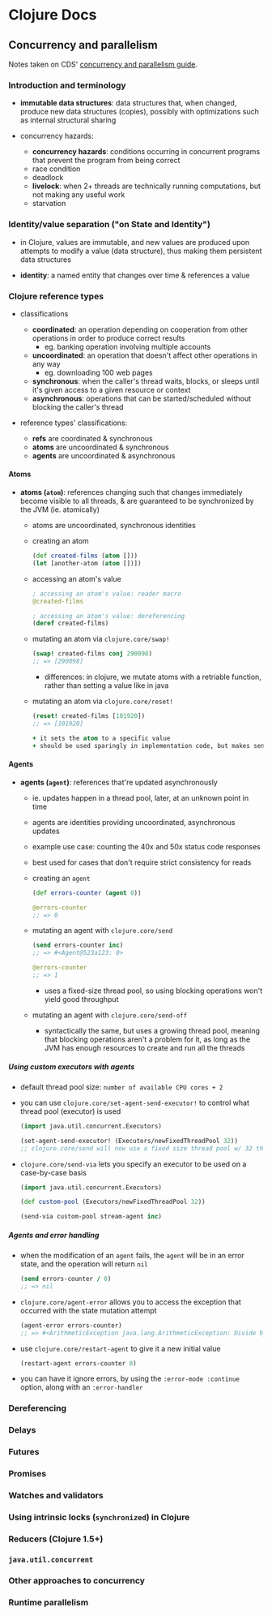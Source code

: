 # Clojure Docs

## Concurrency and parallelism

Notes taken on CDS' [concurrency and parallelism guide](http://clojure-doc.org/articles/language/concurrency_and_parallelism.html).

### Introduction and terminology

* __immutable data structures__: data structures that, when changed, produce new data structures (copies), possibly with optimizations such as internal structural sharing

* concurrency hazards:
  - __concurrency hazards__: conditions occurring in concurrent programs that prevent the program from being correct
  - race condition
  - deadlock
  - __livelock__: when 2+ threads are technically running computations, but not making any useful work
  - starvation

### Identity/value separation ("on State and Identity")

* in Clojure, values are immutable, and new values are produced upon attempts to modify a value (data structure), thus making them persistent data structures

* __identity__: a named entity that changes over time & references a value

### Clojure reference types

* classifications
  - __coordinated__: an operation depending on cooperation from other operations in order to produce correct results
    + eg. banking operation involving multiple accounts
  - __uncoordinated__: an operation that doesn't affect other operations in any way
    + eg. downloading 100 web pages
  - __synchronous__: when the caller's thread waits, blocks, or sleeps until it's given access to a given resource or context
  - __asynchronous__: operations that can be started/scheduled without blocking the caller's thread

* reference types' classifications:
  - __refs__ are coordinated & synchronous
  - __atoms__ are uncoordinated & synchronous
  - __agents__ are uncoordinated & asynchronous

#### Atoms

* __atoms (`atom`)__: references changing such that changes immediately become visible to all threads, & are guaranteed to be synchronized by the JVM (ie. atomically)
  - atoms are uncoordinated, synchronous identities

  - creating an atom

    ```clojure
    (def created-films (atom []))
    (let [another-atom (atom [])])
    ```

  - accessing an atom's value

    ```clojure
    ; accessing an atom's value: reader macro
    @created-films

    ; accessing an atom's value: dereferencing
    (deref created-films)
    ```

  - mutating an atom via `clojure.core/swap!`

    ```clojure
    (swap! created-films conj 290098)
    ;; => [290098]
    ```

    + differences: in clojure, we mutate atoms with a retriable function, rather than setting a value like in java

  - mutating an atom via `clojure.core/reset!`

    ```clojure
    (reset! created-films [101920])
    ;; => [101920]

    + it sets the atom to a specific value
    + should be used sparingly in implementation code, but makes sense to use between test executions

#### Agents

* __agents (`agent`)__: references that're updated asynchronously
  - ie. updates happen in a thread pool, later, at an unknown point in time
  - agents are identities providing uncoordinated, asynchronous updates
  - example use case: counting the 40x and 50x status code responses
  - best used for cases that don't require strict consistency for reads

  - creating an `agent`

    ```clojure
    (def errors-counter (agent 0))

    @errors-counter
    ;; => 0
    ```

  - mutating an agent with `clojure.core/send`

    ```clojure
    (send errors-counter inc)
    ;; => #<Agent@523a123: 0>

    @errors-counter
    ;; => 1
    ```

    + uses a fixed-size thread pool, so using blocking operations won't yield good throughput

  - mutating an agent with `clojure.core/send-off`
    + syntactically the same, but uses a growing thread pool, meaning that blocking operations aren't a problem for it, as long as the JVM has enough resources to create and run all the threads

##### Using custom executors with agents

* default thread pool size: `number of available CPU cores + 2`

* you can use `clojure.core/set-agent-send-executor!` to control what thread pool (executor) is used

  ```clojure
  (import java.util.concurrent.Executors)

  (set-agent-send-executor! (Executors/newFixedThreadPool 32))
  ;; clojure.core/send will now use a fixed size thread pool w/ 32 threads
  ```

* `clojure.core/send-via` lets you specify an executor to be used on a case-by-case basis

  ```clojure
  (import java.util.concurrent.Executors)

  (def custom-pool (Executors/newFixedThreadPool 32))

  (send-via custom-pool stream-agent inc)
  ```

##### Agents and error handling

* when the modification of an `agent` fails, the `agent` will be in an error state, and the operation will return `nil`

  ```clojure
  (send errors-counter / 0)
  ;; => nil
  ```

* `clojure.core/agent-error` allows you to access the exception that occurred with the state mutation attempt

  ```clojure
  (agent-error errors-counter)
  ;; => #<ArithmeticException java.lang.ArithmeticException: Divide by zero>
  ```

* use `clojure.core/restart-agent` to give it a new initial value

  ```clojure
  (restart-agent errors-counter 0)
  ```

* you can have it ignore errors, by using the `:error-mode :continue` option, along with an `:error-handler`


### Dereferencing

### Delays

### Futures

### Promises

### Watches and validators

### Using intrinsic locks (`synchronized`) in Clojure

### Reducers (Clojure 1.5+)

### `java.util.concurrent`

### Other approaches to concurrency

### Runtime parallelism
